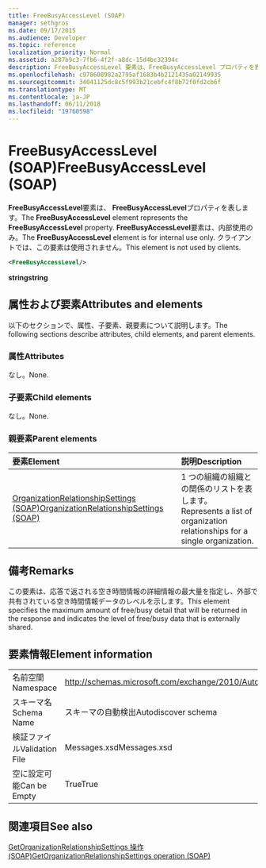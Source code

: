 ```yaml
---
title: FreeBusyAccessLevel (SOAP)
manager: sethgros
ms.date: 09/17/2015
ms.audience: Developer
ms.topic: reference
localization_priority: Normal
ms.assetid: a287b9c3-7fb6-4f2f-a8dc-15d4bc32394c
description: FreeBusyAccessLevel 要素は、FreeBusyAccessLevel プロパティを表します。 FreeBusyAccessLevel 要素は、内部使用のみ。 クライアントでは、この要素は使用されません。
ms.openlocfilehash: c978608982a2795af1683b4b2121435a02149935
ms.sourcegitcommit: 34041125dc8c5f993b21cebfc4f8b72f0fd2cb6f
ms.translationtype: MT
ms.contentlocale: ja-JP
ms.lasthandoff: 06/11/2018
ms.locfileid: "19760598"
---
```

# <a name="freebusyaccesslevel-soap"></a><span data-ttu-id="72d97-105">FreeBusyAccessLevel (SOAP)</span><span class="sxs-lookup"><span data-stu-id="72d97-105">FreeBusyAccessLevel (SOAP)</span></span>

<span data-ttu-id="72d97-106">**FreeBusyAccessLevel**要素は、 **FreeBusyAccessLevel**プロパティを表します。</span><span class="sxs-lookup"><span data-stu-id="72d97-106">The **FreeBusyAccessLevel** element represents the **FreeBusyAccessLevel** property.</span></span> <span data-ttu-id="72d97-107">**FreeBusyAccessLevel**要素は、内部使用のみ。</span><span class="sxs-lookup"><span data-stu-id="72d97-107">The **FreeBusyAccessLevel** element is for internal use only.</span></span> <span data-ttu-id="72d97-108">クライアントでは、この要素は使用されません。</span><span class="sxs-lookup"><span data-stu-id="72d97-108">This element is not used by clients.</span></span> 
  
```XML
<FreeBusyAccessLevel/>
```

 <span data-ttu-id="72d97-109">**string**</span><span class="sxs-lookup"><span data-stu-id="72d97-109">**string**</span></span>
## <a name="attributes-and-elements"></a><span data-ttu-id="72d97-110">属性および要素</span><span class="sxs-lookup"><span data-stu-id="72d97-110">Attributes and elements</span></span>

<span data-ttu-id="72d97-111">以下のセクションで、属性、子要素、親要素について説明します。</span><span class="sxs-lookup"><span data-stu-id="72d97-111">The following sections describe attributes, child elements, and parent elements.</span></span>
  
### <a name="attributes"></a><span data-ttu-id="72d97-112">属性</span><span class="sxs-lookup"><span data-stu-id="72d97-112">Attributes</span></span>

<span data-ttu-id="72d97-113">なし。</span><span class="sxs-lookup"><span data-stu-id="72d97-113">None.</span></span>
  
### <a name="child-elements"></a><span data-ttu-id="72d97-114">子要素</span><span class="sxs-lookup"><span data-stu-id="72d97-114">Child elements</span></span>

<span data-ttu-id="72d97-115">なし。</span><span class="sxs-lookup"><span data-stu-id="72d97-115">None.</span></span>
  
### <a name="parent-elements"></a><span data-ttu-id="72d97-116">親要素</span><span class="sxs-lookup"><span data-stu-id="72d97-116">Parent elements</span></span>

|<span data-ttu-id="72d97-117">**要素**</span><span class="sxs-lookup"><span data-stu-id="72d97-117">**Element**</span></span>|<span data-ttu-id="72d97-118">**説明**</span><span class="sxs-lookup"><span data-stu-id="72d97-118">**Description**</span></span>|
|:-----|:-----|
|[<span data-ttu-id="72d97-119">OrganizationRelationshipSettings (SOAP)</span><span class="sxs-lookup"><span data-stu-id="72d97-119">OrganizationRelationshipSettings (SOAP)</span></span>](organizationrelationshipsettings-soap.md) <br/> |<span data-ttu-id="72d97-120">1 つの組織の組織との関係のリストを表します。</span><span class="sxs-lookup"><span data-stu-id="72d97-120">Represents a list of organization relationships for a single organization.</span></span>  <br/> |
   
## <a name="remarks"></a><span data-ttu-id="72d97-121">備考</span><span class="sxs-lookup"><span data-stu-id="72d97-121">Remarks</span></span>

<span data-ttu-id="72d97-122">この要素は、応答で返される空き時間情報の詳細情報の最大量を指定し、外部で共有されている空き時間情報データのレベルを示します。</span><span class="sxs-lookup"><span data-stu-id="72d97-122">This element specifies the maximum amount of free/busy detail that will be returned in the response and indicates the level of free/busy data that is externally shared.</span></span> 
  
## <a name="element-information"></a><span data-ttu-id="72d97-123">要素情報</span><span class="sxs-lookup"><span data-stu-id="72d97-123">Element information</span></span>

|||
|:-----|:-----|
|<span data-ttu-id="72d97-124">名前空間</span><span class="sxs-lookup"><span data-stu-id="72d97-124">Namespace</span></span>  <br/> |http://schemas.microsoft.com/exchange/2010/Autodiscover  <br/> |
|<span data-ttu-id="72d97-125">スキーマ名</span><span class="sxs-lookup"><span data-stu-id="72d97-125">Schema Name</span></span>  <br/> |<span data-ttu-id="72d97-126">スキーマの自動検出</span><span class="sxs-lookup"><span data-stu-id="72d97-126">Autodiscover schema</span></span>  <br/> |
|<span data-ttu-id="72d97-127">検証ファイル</span><span class="sxs-lookup"><span data-stu-id="72d97-127">Validation File</span></span>  <br/> |<span data-ttu-id="72d97-128">Messages.xsd</span><span class="sxs-lookup"><span data-stu-id="72d97-128">Messages.xsd</span></span>  <br/> |
|<span data-ttu-id="72d97-129">空に設定可能</span><span class="sxs-lookup"><span data-stu-id="72d97-129">Can be Empty</span></span>  <br/> |<span data-ttu-id="72d97-130">True</span><span class="sxs-lookup"><span data-stu-id="72d97-130">True</span></span>  <br/> |
   
## <a name="see-also"></a><span data-ttu-id="72d97-131">関連項目</span><span class="sxs-lookup"><span data-stu-id="72d97-131">See also</span></span>



[<span data-ttu-id="72d97-132">GetOrganizationRelationshipSettings 操作 (SOAP)</span><span class="sxs-lookup"><span data-stu-id="72d97-132">GetOrganizationRelationshipSettings operation (SOAP)</span></span>](getorganizationrelationshipsettings-operation-soap.md)

